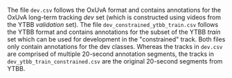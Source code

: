 The file `dev.csv` follows the OxUvA format and contains annotations for the OxUvA long-term tracking _dev_ set (which is constructed using videos from the YTBB _validation_ set).
The file `dev_constrained_ytbb_train.csv` follows the YTBB format and contains annotations for the subset of the YTBB _train_ set which can be used for development in the "constrained" track.
Both files only contain annotations for the dev classes.
Whereas the tracks in `dev.csv` are comprised of multiple 20-second annotation segments, the tracks in `dev_ytbb_train_constrained.csv` are the original 20-second segments from YTBB.
